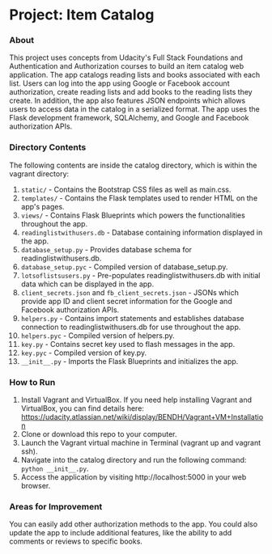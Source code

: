 # Project: Item Catalog

### About
This project uses concepts from Udacity's Full Stack Foundations and Authentication and Authorization courses to build an item catalog web application. The app catalogs reading lists and books associated with each list. Users can log into the app using Google or Facebook account authorization, create reading lists and add books to the reading lists they create. In addition, the app also features JSON endpoints which allows users to access data in the catalog in a serialized format. The app uses the Flask development framework, SQLAlchemy, and Google and Facebook authorization APIs.

### Directory Contents
The following contents are inside the catalog directory, which is within the vagrant directory:
1. `static/` - Contains the Bootstrap CSS files as well as main.css.
2. `templates/` - Contains the Flask templates used to render HTML on the app's pages.
3. `views/` - Contains Flask Blueprints which powers the functionalities throughout the app.
4. `readinglistwithusers.db` - Database containing information displayed in the app.
5. `database_setup.py` - Provides database schema for readinglistwithusers.db.
6. `database_setup.pyc` - Compiled version of database_setup.py.
7. `lotsoflistsusers.py` - Pre-populates readinglistwithusers.db with initial data which can be displayed in the app.
8. `client_secrets.json` and `fb_client_secrets.json` - JSONs which provide app ID and client secret information for the Google and Facebook authorization APIs.
9. `helpers.py` - Contains import statements and establishes database connection to readinglistwithusers.db for use throughout the app.
10. `helpers.pyc` - Compiled version of helpers.py.
11. `key.py` - Contains secret key used to flash messages in the app.
12. `key.pyc` - Compiled version of key.py.
13. `__init__.py` - Imports the Flask Blueprints and initializes the app.

### How to Run
1. Install Vagrant and VirtualBox. If you need help installing Vagrant and VirtualBox, you can find details here: https://udacity.atlassian.net/wiki/display/BENDH/Vagrant+VM+Installation
2. Clone or download this repo to your computer.
3. Launch the Vagrant virtual machine in Terminal (vagrant up and vagrant ssh).
4. Navigate into the catalog directory and run the following command:
    `python __init__.py`.
5. Access the application by visiting http://localhost:5000 in your web browser.

### Areas for Improvement
You can easily add other authorization methods to the app. You could also update the app to include additional features, like the ability to add comments or reviews to specific books.